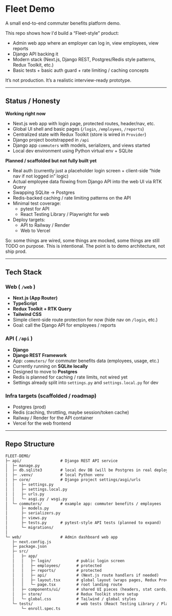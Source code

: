 # Fleet Demo

A small end-to-end commuter benefits platform demo.

This repo shows how I'd build a “Fleet-style” product:
- Admin web app where an employer can log in, view employees, view reports
- Django API backing it
- Modern stack (Next.js, Django REST, Postgres/Redis style patterns, Redux Toolkit, etc.)
- Basic tests + basic auth guard + rate limiting / caching concepts

It’s not production. It’s a realistic interview-ready prototype.

---

## Status / Honesty

**Working right now**
- Next.js web app with login page, protected routes, header/nav, etc.
- Global UI shell and basic pages (`/login`, `/employees`, `/reports`)
- Centralized state with Redux Toolkit (store is wired in `Provider`)
- Django project bootstrapped in `/api`
- Django app `commuters` with models, serializers, and views started
- Local dev environment using Python virtual env + SQLite

**Planned / scaffolded but not fully built yet**
- Real auth (currently just a placeholder login screen + client-side “hide nav if not logged in” logic)
- Actual employee data flowing from Django API into the web UI via RTK Query
- Swapping SQLite → Postgres
- Redis-backed caching / rate limiting patterns on the API
- Minimal test coverage:
  - pytest for API
  - React Testing Library / Playwright for web
- Deploy targets:
  - API to Railway / Render
  - Web to Vercel

So: some things are wired, some things are mocked, some things are still TODO on purpose. This is intentional. The point is to demo architecture, not ship prod.

---

## Tech Stack

### Web ( `/web` )
- **Next.js (App Router)**
- **TypeScript**
- **Redux Toolkit + RTK Query**
- **Tailwind CSS**
- Simple client-side route protection for now (hide nav on `/login`, etc.)
- Goal: call the Django API for employees / reports

### API ( `/api` )
- **Django**
- **Django REST Framework**
- App: `commuters/` for commuter benefits data (employees, usage, etc.)
- Currently running on **SQLite locally**
- Designed to move to **Postgres**
- Redis is planned for caching / rate limits, not wired yet
- Settings already split into `settings.py` and `settings.local.py` for dev

### Infra targets (scaffolded / roadmap)
- Postgres (prod)
- Redis (caching, throttling, maybe session/token cache)
- Railway / Render for the API container
- Vercel for the web frontend

---

## Repo Structure

```txt
FLEET-DEMO/
├─ api/                 # Django REST API service
│  ├─ manage.py
│  ├─ db.sqlite3        # local dev DB (will be Postgres in real deploy)
│  ├─ .venv/            # local Python venv
│  ├─ core/             # Django project settings/asgi/urls
│  │   ├─ settings.py
│  │   ├─ settings.local.py
│  │   ├─ urls.py
│  │   └─ asgi.py / wsgi.py
│  └─ commuters/        # example app: commuter benefits / employees
│      ├─ models.py
│      ├─ serializers.py
│      ├─ views.py
│      ├─ tests.py      # pytest-style API tests (planned to expand)
│      └─ migrations/
│
└─ web/                 # Admin dashboard web app
   ├─ next.config.js
   ├─ package.json
   ├─ src/
   │   ├─ app/
   │   │   ├─ login/           # public login screen
   │   │   ├─ employees/       # protected
   │   │   ├─ reports/         # protected
   │   │   ├─ api/             # (Next.js route handlers if needed)
   │   │   ├─ layout.tsx       # global layout (wraps pages, Redux Provider)
   │   │   └─ page.tsx         # root landing route
   │   ├─ components/ui/       # shared UI pieces (headers, stat cards, etc.)
   │   ├─ store/               # Redux Toolkit store setup
   │   └─ global.css           # Tailwind / global styles
   └─ tests/                   # web tests (React Testing Library / Playwright plan)
       └─ enroll.spec.ts
